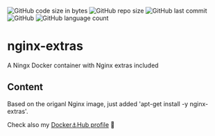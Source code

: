![GitHub code size in bytes](https://img.shields.io/github/languages/code-size/dockrbyter/nginx-extras?logo=github)
![GitHub repo size](https://img.shields.io/github/repo-size/dockrbyter/nginx-extras?logo=github)
![GitHub last commit](https://img.shields.io/github/last-commit/dockrbyter/nginx-extras?logo=github)
![GitHub](https://img.shields.io/github/license/dockrbyter/nginx-extras)
![GitHub language count](https://img.shields.io/github/languages/count/dockrbyter/nginx-extras)

# nginx-extras
A Ningx Docker container with Nginx extras included

## Content
Based on the origanl Nginx image, just added 'apt-get install -y nginx-extras'. 

Check also my [Docker⚓Hub profile](https://hub.docker.com/u/dockrbyter) 👋
